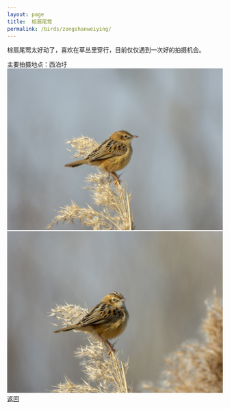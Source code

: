 ```yaml
---
layout: page
title: 	棕扇尾莺
permalink: /birds/zongshanweiying/
---
```

棕扇尾莺太好动了，喜欢在草丛里穿行，目前仅仅遇到一次好的拍摄机会。

主要拍摄地点：西泊圩
![](../picture/棕扇尾莺/DSCN0950-NRW_DxO_DeepPRIMEXD.jpg)
![](../picture/棕扇尾莺/DSCN0952-NRW_DxO_DeepPRIMEXD.jpg)
[返回](../../)
